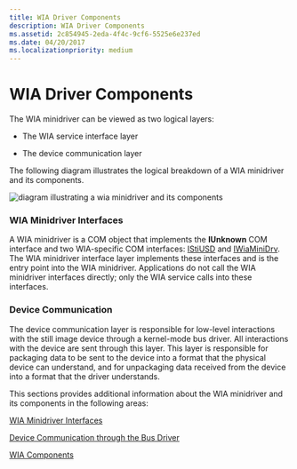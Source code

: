 ```yaml
---
title: WIA Driver Components
description: WIA Driver Components
ms.assetid: 2c854945-2eda-4f4c-9cf6-5525e6e237ed
ms.date: 04/20/2017
ms.localizationpriority: medium
---
```


# WIA Driver Components





The WIA minidriver can be viewed as two logical layers:

-   The WIA service interface layer

-   The device communication layer

The following diagram illustrates the logical breakdown of a WIA minidriver and its components.

![diagram illustrating a wia minidriver and its components](images/art-minidrv.png)

### WIA Minidriver Interfaces

A WIA minidriver is a COM object that implements the **IUnknown** COM interface and two WIA-specific COM interfaces: [IStiUSD](istiusd-com-interface.md) and [IWiaMiniDrv](https://docs.microsoft.com/windows-hardware/drivers/ddi/wiamindr_lh/nn-wiamindr_lh-iwiaminidrv). The WIA minidriver interface layer implements these interfaces and is the entry point into the WIA minidriver. Applications do not call the WIA minidriver interfaces directly; only the WIA service calls into these interfaces.

### Device Communication

The device communication layer is responsible for low-level interactions with the still image device through a kernel-mode bus driver. All interactions with the device are sent through this layer. This layer is responsible for packaging data to be sent to the device into a format that the physical device can understand, and for unpackaging data received from the device into a format that the driver understands.

This sections provides additional information about the WIA minidriver and its components in the following areas:

[WIA Minidriver Interfaces](wia-minidriver-interfaces.md)

[Device Communication through the Bus Driver](device-communication-through-the-bus-driver.md)

[WIA Components](wia-components.md)

 

 





